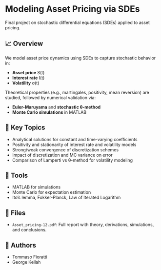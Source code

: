 # Modeling Asset Pricing via SDEs

Final project on stochastic differential equations (SDEs) applied to asset pricing.

## 📈 Overview

We model asset price dynamics using SDEs to capture stochastic behavior in:
- **Asset price** S(t)
- **Interest rate** I(t)
- **Volatility** σ(t)

Theoretical properties (e.g., martingales, positivity, mean reversion) are studied, followed by numerical validation via:
- **Euler-Maruyama** and **stochastic θ-method**
- **Monte Carlo simulations** in MATLAB

## 🧪 Key Topics

- Analytical solutions for constant and time-varying coefficients
- Positivity and stationarity of interest rate and volatility models
- Strong/weak convergence of discretization schemes
- Impact of discretization and MC variance on error
- Comparison of Lamperti vs θ-method for volatility modeling

## 🔧 Tools

- MATLAB for simulations
- Monte Carlo for expectation estimation
- Ito’s lemma, Fokker-Planck, Law of Iterated Logarithm

## 📁 Files

- `Asset_pricing-12.pdf`: Full report with theory, derivations, simulations, and conclusions.

## 👥 Authors

- Tommaso Fioratti  
- George Kellah
